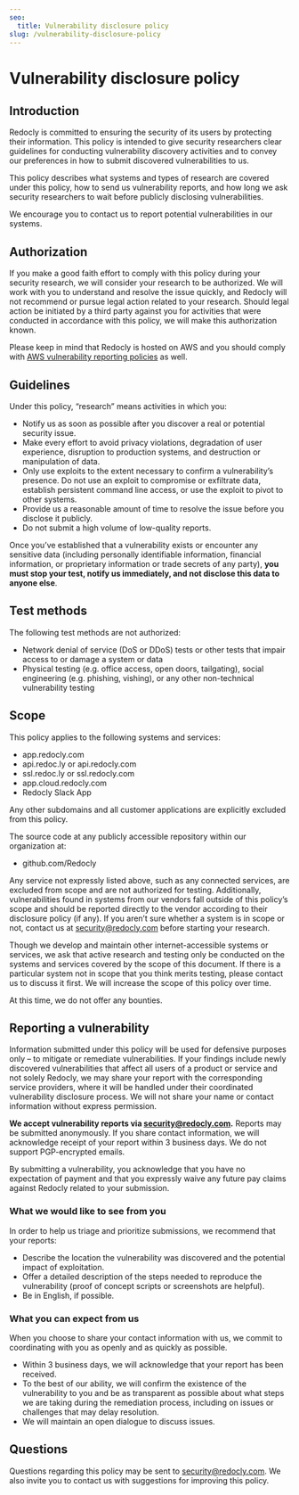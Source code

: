 ```yaml
---
seo:
  title: Vulnerability disclosure policy
slug: /vulnerability-disclosure-policy
---
```


# Vulnerability disclosure policy

## Introduction

Redocly is committed to ensuring the security of its users by protecting their information. This policy is intended to give security researchers clear guidelines for conducting vulnerability discovery activities and to convey our preferences in how to submit discovered vulnerabilities to us.

This policy describes what systems and types of research are covered under this policy, how to send us vulnerability reports, and how long we ask security researchers to wait before publicly disclosing vulnerabilities.

We encourage you to contact us to report potential vulnerabilities in our systems.


## Authorization

If you make a good faith effort to comply with this policy during your security research, we will consider your research to be authorized. We will work with you to understand and resolve the issue quickly, and Redocly will not recommend or pursue legal action related to your research. Should legal action be initiated by a third party against you for activities that were conducted in accordance with this policy, we will make this authorization known.

Please keep in mind that Redocly is hosted on AWS and you should comply with [AWS vulnerability reporting policies](https://aws.amazon.com/security/vulnerability-reporting/) as well.

## Guidelines

Under this policy, “research” means activities in which you:

- Notify us as soon as possible after you discover a real or potential security issue.
- Make every effort to avoid privacy violations, degradation of user experience, disruption to production systems, and destruction or manipulation of data.
- Only use exploits to the extent necessary to confirm a vulnerability’s presence. Do not use an exploit to compromise or exfiltrate data, establish persistent command line access, or use the exploit to pivot to other systems.
- Provide us a reasonable amount of time to resolve the issue before you disclose it publicly.
- Do not submit a high volume of low-quality reports.

Once you’ve established that a vulnerability exists or encounter any sensitive data (including personally identifiable information, financial information, or proprietary information or trade secrets of any party), **you must stop your test, notify us immediately, and not disclose this data to anyone else**.

## Test methods

The following test methods are not authorized:

- Network denial of service (DoS or DDoS) tests or other tests that impair access to or damage a system or data
- Physical testing (e.g. office access, open doors, tailgating), social engineering (e.g. phishing, vishing), or any other non-technical vulnerability testing

## Scope

This policy applies to the following systems and services:

- app.redocly.com
- api.redoc.ly or api.redocly.com
- ssl.redoc.ly or ssl.redocly.com
- app.cloud.redocly.com
- Redocly Slack App

Any other subdomains and all customer applications are explicitly excluded from this policy.

The source code at any publicly accessible repository within our organization at:

- github.com/Redocly

Any service not expressly listed above, such as any connected services, are excluded from scope and are not authorized for testing.
Additionally, vulnerabilities found in systems from our vendors fall outside of this policy’s scope and should be reported directly to the vendor according to their disclosure policy (if any).
If you aren’t sure whether a system is in scope or not, contact us at security@redocly.com before starting your research.

Though we develop and maintain other internet-accessible systems or services, we ask that active research and testing only be conducted on the systems and services covered by the scope of this document. If there is a particular system not in scope that you think merits testing, please contact us to discuss it first. We will increase the scope of this policy over time.

At this time, we do not offer any bounties.

## Reporting a vulnerability

Information submitted under this policy will be used for defensive purposes only – to mitigate or remediate vulnerabilities. If your findings include newly discovered vulnerabilities that affect all users of a product or service and not solely Redocly, we may share your report with the corresponding service providers, where it will be handled under their coordinated vulnerability disclosure process. We will not share your name or contact information without express permission.

**We accept vulnerability reports via security@redocly.com.** Reports may be submitted anonymously. If you share contact information, we will acknowledge receipt of your report within 3 business days. We do not support PGP-encrypted emails.

By submitting a vulnerability, you acknowledge that you have no expectation of payment and that you expressly waive any future pay claims against Redocly related to your submission.

### What we would like to see from you

In order to help us triage and prioritize submissions, we recommend that your reports:

- Describe the location the vulnerability was discovered and the potential impact of exploitation.
- Offer a detailed description of the steps needed to reproduce the vulnerability (proof of concept scripts or screenshots are helpful).
- Be in English, if possible.

### What you can expect from us

When you choose to share your contact information with us, we commit to coordinating with you as openly and as quickly as possible.

- Within 3 business days, we will acknowledge that your report has been received.
- To the best of our ability, we will confirm the existence of the vulnerability to you and be as transparent as possible about what steps we are taking during the remediation process, including on issues or challenges that may delay resolution.
- We will maintain an open dialogue to discuss issues.

## Questions

Questions regarding this policy may be sent to security@redocly.com. We also invite you to contact us with suggestions for improving this policy.
